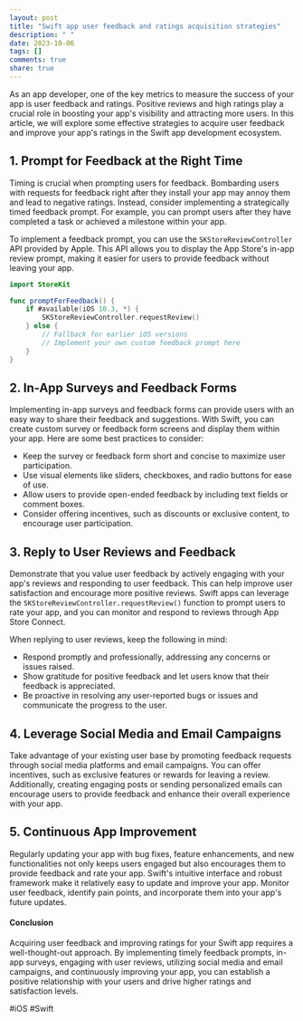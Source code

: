 ```yaml
---
layout: post
title: "Swift app user feedback and ratings acquisition strategies"
description: " "
date: 2023-10-06
tags: []
comments: true
share: true
---
```


As an app developer, one of the key metrics to measure the success of your app is user feedback and ratings. Positive reviews and high ratings play a crucial role in boosting your app's visibility and attracting more users. In this article, we will explore some effective strategies to acquire user feedback and improve your app's ratings in the Swift app development ecosystem.

## 1. Prompt for Feedback at the Right Time

Timing is crucial when prompting users for feedback. Bombarding users with requests for feedback right after they install your app may annoy them and lead to negative ratings. Instead, consider implementing a strategically timed feedback prompt. For example, you can prompt users after they have completed a task or achieved a milestone within your app.

To implement a feedback prompt, you can use the `SKStoreReviewController` API provided by Apple. This API allows you to display the App Store's in-app review prompt, making it easier for users to provide feedback without leaving your app.

```swift
import StoreKit

func promptForFeedback() {
    if #available(iOS 10.3, *) {
        SKStoreReviewController.requestReview()
    } else {
        // Fallback for earlier iOS versions
        // Implement your own custom feedback prompt here
    }
}
```

## 2. In-App Surveys and Feedback Forms

Implementing in-app surveys and feedback forms can provide users with an easy way to share their feedback and suggestions. With Swift, you can create custom survey or feedback form screens and display them within your app. Here are some best practices to consider:

- Keep the survey or feedback form short and concise to maximize user participation.
- Use visual elements like sliders, checkboxes, and radio buttons for ease of use.
- Allow users to provide open-ended feedback by including text fields or comment boxes.
- Consider offering incentives, such as discounts or exclusive content, to encourage user participation.

## 3. Reply to User Reviews and Feedback

Demonstrate that you value user feedback by actively engaging with your app's reviews and responding to user feedback. This can help improve user satisfaction and encourage more positive reviews. Swift apps can leverage the `SKStoreReviewController.requestReview()` function to prompt users to rate your app, and you can monitor and respond to reviews through App Store Connect.

When replying to user reviews, keep the following in mind:

- Respond promptly and professionally, addressing any concerns or issues raised.
- Show gratitude for positive feedback and let users know that their feedback is appreciated.
- Be proactive in resolving any user-reported bugs or issues and communicate the progress to the user.

## 4. Leverage Social Media and Email Campaigns

Take advantage of your existing user base by promoting feedback requests through social media platforms and email campaigns. You can offer incentives, such as exclusive features or rewards for leaving a review. Additionally, creating engaging posts or sending personalized emails can encourage users to provide feedback and enhance their overall experience with your app.

## 5. Continuous App Improvement

Regularly updating your app with bug fixes, feature enhancements, and new functionalities not only keeps users engaged but also encourages them to provide feedback and rate your app. Swift's intuitive interface and robust framework make it relatively easy to update and improve your app. Monitor user feedback, identify pain points, and incorporate them into your app's future updates.

#### Conclusion

Acquiring user feedback and improving ratings for your Swift app requires a well-thought-out approach. By implementing timely feedback prompts, in-app surveys, engaging with user reviews, utilizing social media and email campaigns, and continuously improving your app, you can establish a positive relationship with your users and drive higher ratings and satisfaction levels.

#iOS #Swift